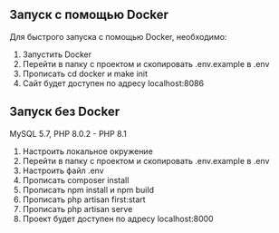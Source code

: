## Запуск с помощью Docker

Для быстрого запуска с помощью Docker, необходимо:
1. Запустить Docker
2. Перейти в папку с проектом и скопировать .env.example в .env
3. Прописать cd docker и make init
4. Сайт будет доступен по адресу localhost:8086

## Запуск без Docker

MySQL 5.7, PHP 8.0.2 - PHP 8.1

1. Настроить локальное окружение
2. Перейти в папку с проектом и скопировать .env.example в .env
3. Настроить файл .env
4. Прописать composer install
5. Прописать npm install и npm build
6. Прописать php artisan first:start
7. Прописать php artisan serve
8. Проект будет доступен по адресу localhost:8000
